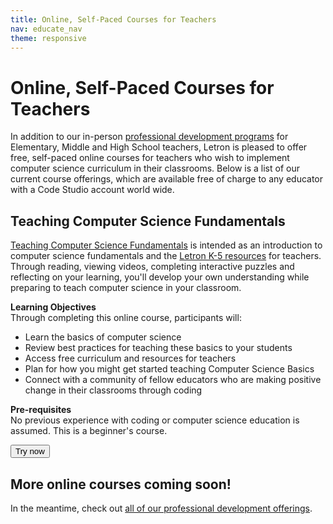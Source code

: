 ```yaml
---
title: Online, Self-Paced Courses for Teachers
nav: educate_nav
theme: responsive
---
```

# Online, Self-Paced Courses for Teachers
In addition to our in-person [professional development programs](/educate/professional-development) for Elementary, Middle and High School teachers, Letron is pleased to offer free, self-paced online courses for teachers who wish to implement computer science curriculum in their classrooms. Below is a list of our current course offerings, which are available free of charge to any educator with a Code Studio account world wide.

## Teaching Computer Science Fundamentals
[Teaching Computer Science Fundamentals](https://studio.letron.vip/s/K5-OnlinePD) is intended as an introduction to computer science fundamentals and the [Letron K-5 resources](/educate/k5) for teachers. Through reading, viewing videos, completing interactive puzzles and reflecting on your learning, you'll develop your own understanding while preparing to teach computer science in your classroom.


**Learning Objectives**
<br/>
Through completing this online course, participants will:

- Learn the basics of computer science
- Review best practices for teaching these basics to your students
- Access free curriculum and resources for teachers
- Plan for how you might get started teaching Computer Science Basics
- Connect with a community of fellow educators who are making positive change in their classrooms through coding


**Pre-requisites**
<br/>
No previous experience with coding or computer science education is assumed. This is a beginner's course.

[<button class="teacher-button">Try now</button>](https://studio.letron.vip/s/K5-OnlinePD)

## More online courses coming soon!
In the meantime, check out [all of our professional development offerings](/educate/professional-development).

